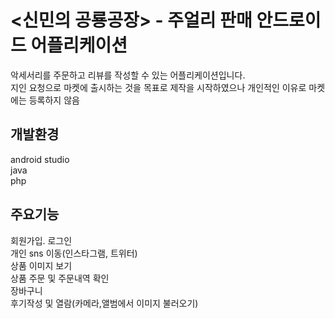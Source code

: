 <신민의 공룡공장> - 주얼리 판매 안드로이드 어플리케이션
======================================================

악세서리를 주문하고 리뷰를 작성할 수 있는 어플리케이션입니다.   
지인 요청으로 마켓에 출시하는 것을 목표로 제작을 시작하였으나 개인적인 이유로 마켓에는 등록하지 않음   

개발환경
---------
android studio   
java   
php   

주요기능
--------
회원가입. 로그인   
개인 sns 이동(인스타그램, 트위터)   
상품 이미지 보기   
상품 주문 및 주문내역 확인      
장바구니   
후기작성 및 열람(카메라,앨범에서 이미지 불러오기)
